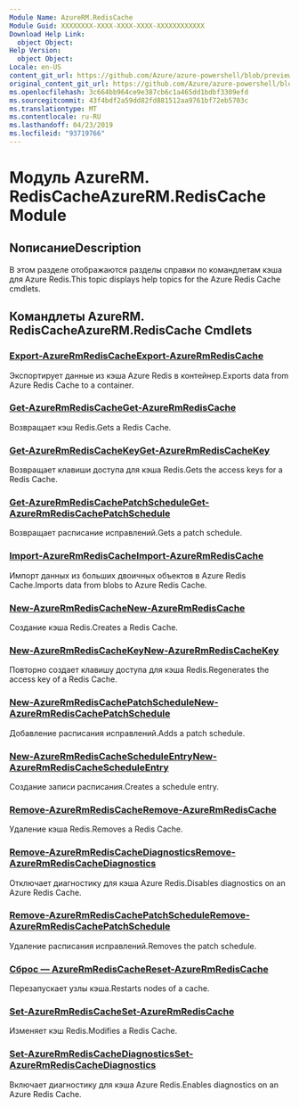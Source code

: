 ```yaml
---
Module Name: AzureRM.RedisCache
Module Guid: XXXXXXXX-XXXX-XXXX-XXXX-XXXXXXXXXXXX
Download Help Link:
  object Object: 
Help Version:
  object Object: 
Locale: en-US
content_git_url: https://github.com/Azure/azure-powershell/blob/preview/src/ResourceManager/RedisCache/Commands.RedisCache/help/AzureRM.RedisCache.md
original_content_git_url: https://github.com/Azure/azure-powershell/blob/preview/src/ResourceManager/RedisCache/Commands.RedisCache/help/AzureRM.RedisCache.md
ms.openlocfilehash: 3c664bb964ce9e387cb6c1a465dd1bdbf3309efd
ms.sourcegitcommit: 43f4bdf2a59dd82fd881512aa9761bf72eb5703c
ms.translationtype: MT
ms.contentlocale: ru-RU
ms.lasthandoff: 04/23/2019
ms.locfileid: "93719766"
---
```

# <span data-ttu-id="b8cef-101">Модуль AzureRM. RedisCache</span><span class="sxs-lookup"><span data-stu-id="b8cef-101">AzureRM.RedisCache Module</span></span>
## <span data-ttu-id="b8cef-102">Nописание</span><span class="sxs-lookup"><span data-stu-id="b8cef-102">Description</span></span>
<span data-ttu-id="b8cef-103">В этом разделе отображаются разделы справки по командлетам кэша для Azure Redis.</span><span class="sxs-lookup"><span data-stu-id="b8cef-103">This topic displays help topics for the Azure Redis Cache cmdlets.</span></span>

## <span data-ttu-id="b8cef-104">Командлеты AzureRM. RedisCache</span><span class="sxs-lookup"><span data-stu-id="b8cef-104">AzureRM.RedisCache Cmdlets</span></span>
### [<span data-ttu-id="b8cef-105">Export-AzureRmRedisCache</span><span class="sxs-lookup"><span data-stu-id="b8cef-105">Export-AzureRmRedisCache</span></span>](Export-AzureRmRedisCache.md)
<span data-ttu-id="b8cef-106">Экспортирует данные из кэша Azure Redis в контейнер.</span><span class="sxs-lookup"><span data-stu-id="b8cef-106">Exports data from Azure Redis Cache to a container.</span></span>

### [<span data-ttu-id="b8cef-107">Get-AzureRmRedisCache</span><span class="sxs-lookup"><span data-stu-id="b8cef-107">Get-AzureRmRedisCache</span></span>](Get-AzureRmRedisCache.md)
<span data-ttu-id="b8cef-108">Возвращает кэш Redis.</span><span class="sxs-lookup"><span data-stu-id="b8cef-108">Gets a Redis Cache.</span></span>

### [<span data-ttu-id="b8cef-109">Get-AzureRmRedisCacheKey</span><span class="sxs-lookup"><span data-stu-id="b8cef-109">Get-AzureRmRedisCacheKey</span></span>](Get-AzureRmRedisCacheKey.md)
<span data-ttu-id="b8cef-110">Возвращает клавиши доступа для кэша Redis.</span><span class="sxs-lookup"><span data-stu-id="b8cef-110">Gets the access keys for a Redis Cache.</span></span>

### [<span data-ttu-id="b8cef-111">Get-AzureRmRedisCachePatchSchedule</span><span class="sxs-lookup"><span data-stu-id="b8cef-111">Get-AzureRmRedisCachePatchSchedule</span></span>](Get-AzureRmRedisCachePatchSchedule.md)
<span data-ttu-id="b8cef-112">Возвращает расписание исправлений.</span><span class="sxs-lookup"><span data-stu-id="b8cef-112">Gets a patch schedule.</span></span>

### [<span data-ttu-id="b8cef-113">Import-AzureRmRedisCache</span><span class="sxs-lookup"><span data-stu-id="b8cef-113">Import-AzureRmRedisCache</span></span>](Import-AzureRmRedisCache.md)
<span data-ttu-id="b8cef-114">Импорт данных из больших двоичных объектов в Azure Redis Cache.</span><span class="sxs-lookup"><span data-stu-id="b8cef-114">Imports data from blobs to Azure Redis Cache.</span></span>

### [<span data-ttu-id="b8cef-115">New-AzureRmRedisCache</span><span class="sxs-lookup"><span data-stu-id="b8cef-115">New-AzureRmRedisCache</span></span>](New-AzureRmRedisCache.md)
<span data-ttu-id="b8cef-116">Создание кэша Redis.</span><span class="sxs-lookup"><span data-stu-id="b8cef-116">Creates a Redis Cache.</span></span>

### [<span data-ttu-id="b8cef-117">New-AzureRmRedisCacheKey</span><span class="sxs-lookup"><span data-stu-id="b8cef-117">New-AzureRmRedisCacheKey</span></span>](New-AzureRmRedisCacheKey.md)
<span data-ttu-id="b8cef-118">Повторно создает клавишу доступа для кэша Redis.</span><span class="sxs-lookup"><span data-stu-id="b8cef-118">Regenerates the access key of a Redis Cache.</span></span>

### [<span data-ttu-id="b8cef-119">New-AzureRmRedisCachePatchSchedule</span><span class="sxs-lookup"><span data-stu-id="b8cef-119">New-AzureRmRedisCachePatchSchedule</span></span>](New-AzureRmRedisCachePatchSchedule.md)
<span data-ttu-id="b8cef-120">Добавление расписания исправлений.</span><span class="sxs-lookup"><span data-stu-id="b8cef-120">Adds a patch schedule.</span></span>

### [<span data-ttu-id="b8cef-121">New-AzureRmRedisCacheScheduleEntry</span><span class="sxs-lookup"><span data-stu-id="b8cef-121">New-AzureRmRedisCacheScheduleEntry</span></span>](New-AzureRmRedisCacheScheduleEntry.md)
<span data-ttu-id="b8cef-122">Создание записи расписания.</span><span class="sxs-lookup"><span data-stu-id="b8cef-122">Creates a schedule entry.</span></span>

### [<span data-ttu-id="b8cef-123">Remove-AzureRmRedisCache</span><span class="sxs-lookup"><span data-stu-id="b8cef-123">Remove-AzureRmRedisCache</span></span>](Remove-AzureRmRedisCache.md)
<span data-ttu-id="b8cef-124">Удаление кэша Redis.</span><span class="sxs-lookup"><span data-stu-id="b8cef-124">Removes a Redis Cache.</span></span>

### [<span data-ttu-id="b8cef-125">Remove-AzureRmRedisCacheDiagnostics</span><span class="sxs-lookup"><span data-stu-id="b8cef-125">Remove-AzureRmRedisCacheDiagnostics</span></span>](Remove-AzureRmRedisCacheDiagnostics.md)
<span data-ttu-id="b8cef-126">Отключает диагностику для кэша Azure Redis.</span><span class="sxs-lookup"><span data-stu-id="b8cef-126">Disables diagnostics on an Azure Redis Cache.</span></span>

### [<span data-ttu-id="b8cef-127">Remove-AzureRmRedisCachePatchSchedule</span><span class="sxs-lookup"><span data-stu-id="b8cef-127">Remove-AzureRmRedisCachePatchSchedule</span></span>](Remove-AzureRmRedisCachePatchSchedule.md)
<span data-ttu-id="b8cef-128">Удаление расписания исправлений.</span><span class="sxs-lookup"><span data-stu-id="b8cef-128">Removes the patch schedule.</span></span>

### [<span data-ttu-id="b8cef-129">Сброс — AzureRmRedisCache</span><span class="sxs-lookup"><span data-stu-id="b8cef-129">Reset-AzureRmRedisCache</span></span>](Reset-AzureRmRedisCache.md)
<span data-ttu-id="b8cef-130">Перезапускает узлы кэша.</span><span class="sxs-lookup"><span data-stu-id="b8cef-130">Restarts nodes of a cache.</span></span>

### [<span data-ttu-id="b8cef-131">Set-AzureRmRedisCache</span><span class="sxs-lookup"><span data-stu-id="b8cef-131">Set-AzureRmRedisCache</span></span>](Set-AzureRmRedisCache.md)
<span data-ttu-id="b8cef-132">Изменяет кэш Redis.</span><span class="sxs-lookup"><span data-stu-id="b8cef-132">Modifies a Redis Cache.</span></span>

### [<span data-ttu-id="b8cef-133">Set-AzureRmRedisCacheDiagnostics</span><span class="sxs-lookup"><span data-stu-id="b8cef-133">Set-AzureRmRedisCacheDiagnostics</span></span>](Set-AzureRmRedisCacheDiagnostics.md)
<span data-ttu-id="b8cef-134">Включает диагностику для кэша Azure Redis.</span><span class="sxs-lookup"><span data-stu-id="b8cef-134">Enables diagnostics on an Azure Redis Cache.</span></span>

